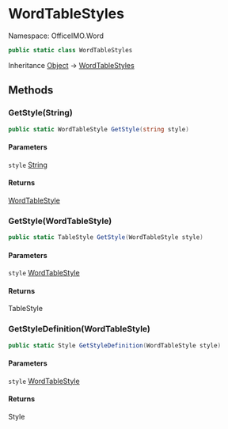 # WordTableStyles

Namespace: OfficeIMO.Word



```csharp
public static class WordTableStyles
```

Inheritance [Object](https://docs.microsoft.com/en-us/dotnet/api/system.object) → [WordTableStyles](./officeimo.word.wordtablestyles.md)

## Methods

### **GetStyle(String)**



```csharp
public static WordTableStyle GetStyle(string style)
```

#### Parameters

`style` [String](https://docs.microsoft.com/en-us/dotnet/api/system.string)<br>

#### Returns

[WordTableStyle](./officeimo.word.wordtablestyle.md)<br>

### **GetStyle(WordTableStyle)**



```csharp
public static TableStyle GetStyle(WordTableStyle style)
```

#### Parameters

`style` [WordTableStyle](./officeimo.word.wordtablestyle.md)<br>

#### Returns

TableStyle<br>

### **GetStyleDefinition(WordTableStyle)**



```csharp
public static Style GetStyleDefinition(WordTableStyle style)
```

#### Parameters

`style` [WordTableStyle](./officeimo.word.wordtablestyle.md)<br>

#### Returns

Style<br>
